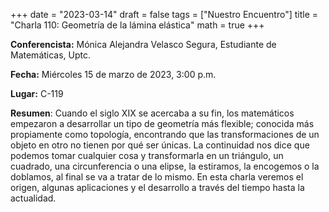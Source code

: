 +++
date  = "2023-03-14"
draft = false
tags  = ["Nuestro Encuentro"]
title = "Charla 110: Geometría de la lámina elástica"
math  = true
+++

**Conferencista:** Mónica Alejandra Velasco Segura, Estudiante de Matemáticas, Uptc.

**Fecha:** Miércoles 15 de marzo de 2023, 3:00 p.m.

**Lugar:** C-119

**Resumen**: Cuando el siglo XIX se acercaba a su fin, los matemáticos empezaron a desarrollar un tipo de geometría más flexible; conocida más propiamente como topología, encontrando que las transformaciones de un objeto en otro no tienen por qué ser únicas. La continuidad nos dice que podemos tomar cualquier cosa y transformarla en un triángulo, un cuadrado, una circunferencia o una elipse, la estiramos, la encogemos o la doblamos, al final se va a tratar de lo mismo. En esta charla veremos el origen, algunas aplicaciones y el desarrollo a través del tiempo hasta la actualidad.
